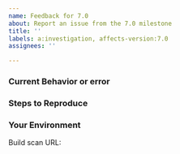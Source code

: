 ```yaml
---
name: Feedback for 7.0
about: Report an issue from the 7.0 milestone
title: ''
labels: a:investigation, affects-version:7.0
assignees: ''

---
```


<!--- Provide a brief summary of the issue in the title above -->

### Current Behavior or error
<!--- Tell us what happens instead of the expected behavior -->

### Steps to Reproduce 
<!--- Provide a self-contained example project (as an attached archive or a Github project). -->
<!--- In the rare cases where this is infeasible, we will also accept a detailed set of instructions. -->

### Your Environment
<!--- Which milestone did you use? -->
<!--- Include as many relevant details about the environment you experienced the problem in -->
<!--- A build scan https://scans.gradle.com/get-started is ideal -->
Build scan URL:
